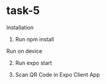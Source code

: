 # task-5
Installation

  1. Run  npm install
  
Run on device

  2. Run expo start
  
  3. Scan QR Code in Expo Client App
